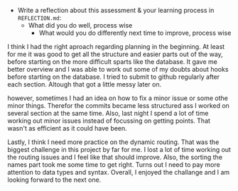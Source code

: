 - Write a reflection about this assessment & your learning process in `REFLECTION.md`:
  - What did you do well, process wise
    - What would you do differently next time to improve, process wise


I think I had the right aproach regarding planning in the beginning. 
At least for me it was good to get all the structure and easier parts
out of the way, before starting on the more difficult sparts like the database. 
It gave me better overview and I was able to work out some of my doubts about hooks before starting on the database.
I tried to submit to github regularly after each section. Altough that got a little messy later on. 

however, sometimes I had an idea on how to fix a minor issue or some othe minor things.
Therefor the commits became less structured ass I worked on several section at the same time. 
Also, last night I spend a lot of time working out minor issues instead of focussing on getting points.
That wasn't as efficient as it could have been. 

Lastly, I think I need more practice on the dynamic routing.
That was the biggest challenge in this project by far for me.
I lost a lot of time working out the routing issues and I feel like that should improve. 
Also, the sorting the names part took me some time to get right.
Turns out I need to pay more attention to data types and syntax.
Overall, I enjoyed the challange and I am looking forward to the next one. 